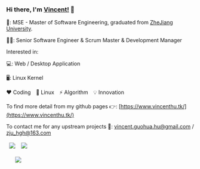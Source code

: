 ### Hi there, I'm [Vincent!](https://babyknight.github.io/) 👋

🏫: MSE - Master of Software Engineering, graduated from [ZheJiang University](https://www.zju.edu.cn/).

👨‍💻: Senior Software Engineer & Scrum Master & Development Manager 

Interested in:

💻: Web / Desktop Application

🖥️: Linux Kernel

❤️ Coding　💙 Linux　⚡️ Algorithm　💡 Innovation

To find more detail from my github pages 👉: [https://www.vincenthu.tk/](https://www.vincenthu.tk/)

To contact me for any upstream projects 📧: vincent.guohua.hu@gmail.com / zju_hgh@163.com





<!--
**BabyKnight/BabyKnight** is a ✨ _special_ ✨ repository because its `README.md` (this file) appears on your GitHub profile.

Here are some ideas to get you started:

- 🔭 I’m currently working on ...
- 🌱 I’m currently learning ...
- 👯 I’m looking to collaborate on ...
- 🤔 I’m looking for help with ...
- 💬 Ask me about ...
- 📫 How to reach me: ...
- 😄 Pronouns: ...
- ⚡ Fun fact: ...
-->
<table>
    <tr style="border:hidden">
        <td width=50%>
            <center><img src="https://github-readme-stats.vercel.app/api?username=babyknight&show_icons=true&hide_border=true&theme=radical" ></center>
        </td>
        <td width=50%>
            <center><img src="https://github-readme-stats.vercel.app/api/top-langs/?username=babyknight&layout=compact&theme=radical" ></center>
        </td>
    </tr>
</table>

<table>
    <tr style="border:hidden">
        <td width=50%>
            <center><img src="https://github-readme-streak-stats.herokuapp.com/?user=BabyKnight&hide_border=true&theme=radical" ></center>
        </td>
    </tr>
</table>

<!-- <img src="https://activity-graph.herokuapp.com/graph?username=BabyKnight&hide_border=true&theme=redical"> -->
